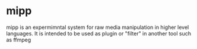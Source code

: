 # mipp

mipp is an expermimntal system for raw media manipulation in higher level languages. It is intended to be used as plugin or "filter" in another tool such as ffmpeg


